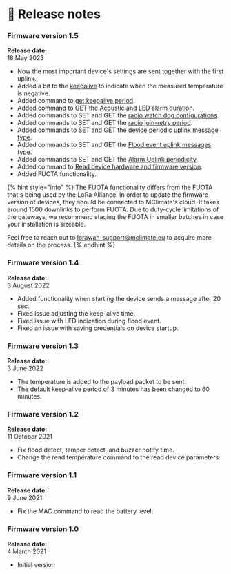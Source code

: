 # 🥳 Release notes

### Firmware version 1.5

**Release date:**\
18 May 2023

* Now the most important device's settings are sent together with the first uplink.
* Added a bit to the [keepalive](flood-sensor-lorawan-communication-protocol/keep-alive.md) to indicate when the measured temperature is negative.
* Added command to [get keepalive period](flood-sensor-lorawan-communication-protocol/keep-alive.md#keepalive-period).
* Added command to GET the [Acoustic and LED alarm duration](flood-sensor-lorawan-communication-protocol/flood-event-available-configurations.md#acoustic-and-led-alarm-duration).
* Added commands to SET and GET the [radio watch dog configurations](flood-sensor-lorawan-communication-protocol/network-related-settings.md#communication-watch-dog).
* Added commands to SET and GET the [radio join-retry period](flood-sensor-lorawan-communication-protocol/network-related-settings.md#join-retry-period).
* Added commands to SET and GET the [device periodic uplink message type](flood-sensor-lorawan-communication-protocol/uplink-types.md#device-uplink-messages-type-command-explanation).
* Added commands to SET and GET the [Flood event uplink messages type](flood-sensor-lorawan-communication-protocol/flood-event-available-configurations.md#flood-event-uplink-messages-type).
* Added commands to SET and GET the [Alarm Uplink periodicity](flood-sensor-lorawan-communication-protocol/flood-event-available-configurations.md#alarm-uplink-periodicity).
* Added command to [Read device hardware and firmware version](flood-sensor-lorawan-communication-protocol/read-firmware-and-hardware-version.md).
* Added FUOTA functionality.

{% hint style="info" %}
The FUOTA functionality differs from the FUOTA that's being used by the LoRa Alliance. In order to update the firmware version of devices, they should be connected to MClimate's cloud. It takes around 1500 downlinks to perform FUOTA. Due to duty-cycle limitations of the gateways, we recommend staging the FUOTA in smaller batches in case your installation is sizeable.

Feel free to reach out to [lorawan-support@mclimate.eu](mailto:lorawan-support@mclimate.eu) to acquire more details on the process.
{% endhint %}

### Firmware version 1.4

**Release date:**\
3 August 2022

* Added functionality when starting the device sends a message after 20 sec.
* Fixed issue adjusting the keep-alive time.
* Fixed issue with LED indication during flood event.
* Fixed an issue with saving credentials on device startup.

### Firmware version 1.3

**Release date:**\
3 June 2022

* The temperature is added to the payload packet to be sent.
* The default keep-alive period of 3 minutes has been changed to 60 minutes.

### Firmware version 1.2

**Release date:**\
11 October 2021

* Fix flood detect, tamper detect, and buzzer notify time.
* Change the read temperature command to the read device parameters.

### Firmware version 1.1

**Release date:**\
9 June 2021

* Fix the MAC command to read the battery level.

### Firmware version 1.0

**Release date:**\
4 March 2021

* Initial version
